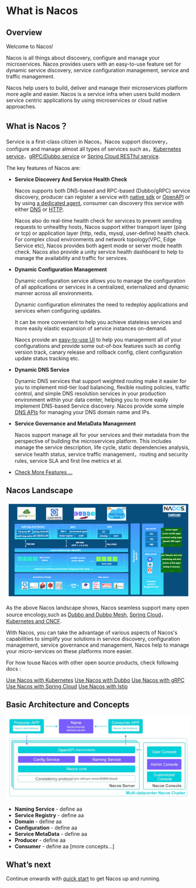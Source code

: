 # What is Nacos

## Overview

Welcome to Nacos!

Nacos is all things about discovery, configure and manage your microservices. Nacos provides users with an easy-to-use feature set for dynamic service discovery, service configuration management, service and traffic management.

Nacos help users to build, deliver and manage their microservices platform more agile and easier. Nacos is a service infra when users build modern service centric applications by using microservices or cloud native approaches.

## What is Nacos？

Service is a first-class citizen in Nacos，Nacos support discovery，configure and manage almost all types of services such as，[Kubernetes service]()，[gRPC/Dubbo service](xx) or [Spring Cloud RESTful service](xx).

The key features of Nacos are:

* **Service Discovery And Service Health Check**

    Nacos supports both DNS-based and RPC-based (Dubbo/gRPC) service discovery, producer can register a service with [native sdk](xx) or [OpenAPI](xx) or by using [a dedicated agent](xx), consumer can discovery this service with either [DNS](xx) or [HTTP](xx).

    Nacos also do real-time health check for services to prevent sending requests to unhealthy hosts, Nacos support either transport layer (ping or tcp) or application layer (http, redis, mysql, user-define) health check. For complex cloud environments and network topology(VPC, Edge Service etc), Nacos provides both agent mode or server mode health check. Nacos also provide a unity service health dashboard to help to manage the availability and traffic for services.    
    
* **Dynamic Configuration Management**

    Dynamic configuration service allows you to manage the configuration of all applications or services in a centralized, externalized and dynamic manner across all environments.

    Dynamic configuration eliminates the need to redeploy applications and services when configuring updates.

    It can be more convenient to help you achieve stateless services and more easily elastic expansion of service instances on-demand.

    Naocs provide an [easy-to-use UI](xx) to help you management all of your configurations and provide some out-of-box features such as config version track, canary release and rollback config, client configuration update status tracking etc.

* **Dynamic DNS Service**

    Dynamic DNS services that support weighted routing make it easier for you to implement mid-tier load balancing, flexible routing policies, traffic control, and simple DNS resolution services in your production environment within your data center, helping you to more easily implement DNS-based Service discovery. Nacos provide some simple [DNS APIs](xx) for managing your DNS domain name and IPs.

* **Service Governance and MetaData Management**

   Nacos support manage all for your services and their metadata from the perspective of building the microservices platform. This includes manage the service description, life cycle, static dependencies analysis, service health status, service traffic management，routing and security rules, service SLA and first line metrics et al.

* [Check More Features ...](xx)

## Nacos Landscape

![nacos_landscape.png](../../img/landscope.png) 

As the above Nacos landscape shows, Nacos seamless support many open source encology,such as [Dubbo and Dubbo Mesh](xx), [Spring Cloud](xx)， [Kubernetes and CNCF](xx).

With Nacos, you can take the advantage of various aspects of Nacos's capabilities to simplify your solutions in service discovery, configuration management, service governance and management, Nacos help to manage your micro-services on these platforms more easier.

For how touse Nacos with other open source products, check following docs :

[Use Nacos with Kubernetes](xx)
[Use Nacos with Dubbo](xx)
[Use Nacos with gRPC](xx)
[Use Nacos with Spring Cloud](xx)
[Use Nacos with lstio](xx)

## Basic Architecture and Concepts 

![nacos_arch.jpg](../../img/arch.jpeg) 

* **Naming Service** - define aa
* **Service Registry** - define aa
* **Domain** - define aa
* **Configuration** - define aa
* **Service MetaData** -  define aa
* **Producer** - define aa
* **Consumer** - define aa
[more concepts...]


## What’s next

Continue onwards with [quick start](xxx) to get Nacos up and running.

